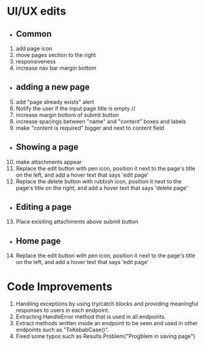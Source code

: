 # UI/UX edits
- ## Common
1. add page icon
2. move pages section to the right
3. responsiveness
4. increase nav bar margin bottom
- ## adding a new page
5. add "page already exists" alert
6. Notify the user if the input page title is empty //
7. increase margin bottom of submit button
8. increase spacings between "name" and "content" boxes and labels
9. make "content is required" bigger and next to content field
- ## Showing a page
10. make attachments appear
11. Replace the edit button with pen icon, position it next to the page's title on the left, and add a hover text that says 'edit page'
12. Replace the delete button with rubbish icon, position it next to the page's title on the right, and add a hover text that says 'delete page'
- ## Editing a page
13. Place exisiting attachments above submit button
- ## Home page
14. Replace the edit button with pen icon, position it next to the page's title on the left, and add a hover text that says 'edit page'

# Code Improvements
1. Handling exceptions by using try/catch blocks and providing meaningful responses to users in each endpoint.
2. Extracting HandleError method that is used in all endpoints.
3. Extract methods written inside an endpoint to be seen and used in other endpoints such as "ToKebabCase()".
4. Fixed some typos such as Results.Problem("Progblem in saving page")
